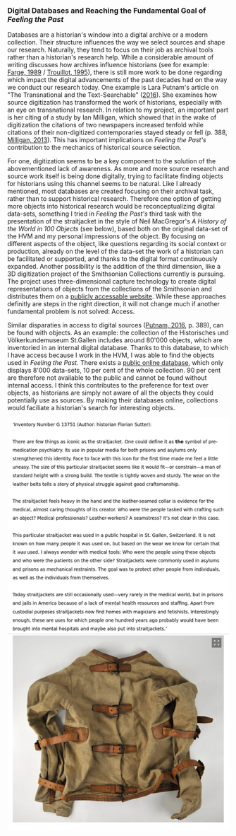 ### Digital Databases and Reaching the Fundamental Goal of ***Feeling the Past***

Databases are a historian's window into a digital archive or a modern collection. Their structure influences the way we select sources and shape our research. Naturally, they tend to focus on their job as archival tools rather than a historian's research help. While a considerable amount of writing discusses how archives influence historians (see for example: [Farge, 1989](bibliography.md#farge-1989) / [Trouillot, 1995](bibliography.md#trouillot-1995)), there is still more work to be done regarding which impact the digital advancements of the past decades had on the way we conduct our research today. One example is Lara Putnam's article on "The Transnational and the Text-Searchable" ([2016](bibliography.md#putnam-2016)). She examines how source digitization has transformed the work of historians, especially with an eye on transnational research. In relation to my project, an important part is her citing of a study by Ian Milligan, which showed that in the wake of digitization the citations of two newspapers increased tenfold while citations of their non-digitized contemporaries stayed steady or fell (p. 388, [Milligan, 2013](bibliography.md#milligan-2013)). This has important implications on *Feeling the Past's* contribution to the mechanics of historical source selection.

For one, digitization seems to be a key component to the solution of the abovementioned lack of awareness. As more and more source research and source work itself is being done digitally, trying to facilitate finding objects for historians using this channel seems to be natural. Like I already mentioned, most databases are created focusing on their archival task, rather than to support historical research. Therefore one option of getting more objects into historical research would be reconceptualizing digital data-sets, something I tried in *Feeling the Past's* third task with the presentation of the straitjacket in the style of Neil MacGregor's *A History of the World in 100 Objects* (see below), based both on the original data-set of the HVM and my personal impressions of the object. By focusing on different aspects of the object, like questions regarding its social context or production, already on the level of the data-set the work of a historian can be facilitated or supported, and thanks to the digital format continuously expanded. Another possibility is the addition of the third dimension, like a 3D digitization project of the Smithsonian Collections currently is pursuing. The project uses three-dimensional capture technology to create digital representations of objects from the collections of the Smithsonian and distributes them on a [publicly accessable website](https://3d.si.edu/). While these approaches definitly are steps in the right direction, it will not change much if another fundamental problem is not solved: Access.

Similar disparaties in access to digital sources ([Putnam, 2016](bibliography.md#putnam-2016), p. 389), can be found with objects. As an example: the collection of the Historisches und Völkerkundemuseum St.Gallen includes around 80'000 objects, which are inventoried in an internal digital database. Thanks to this database, to which I have access because I work in the HVM, I was able to find the objects used in *Feeling the Past*. There exists a [public online database](http://www.online-collection.ch/), which only displays 8'000 data-sets, 10 per cent of the whole collection. 90 per cent are therefore not available to the public and cannot be found without internal access. I think this contributes to the preference for text over objects, as historians are simply not aware of all the objects they could potentially use as sources. By making their databases online, collections would faciliate a historian's search for interesting objects.

![Straitjacket in *Feeling the Past*](img/straitjacket.png)